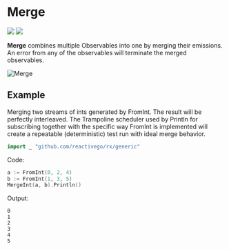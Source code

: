 # Merge

[![](../../../assets/godev.svg?raw=true)](https://pkg.go.dev/github.com/reactivego/rx/test/Merge?tab=doc)
[![](../../../assets/rx.svg?raw=true)](http://reactivex.io/documentation/operators/merge.html)

**Merge** combines multiple Observables into one by merging their emissions.
An error from any of the observables will terminate the merged observables.

![Merge](../../../assets/Merge.svg?raw=true)

## Example
Merging two streams of ints generated by FromInt. The result will be
perfectly interleaved. The Trampoline scheduler used by Println for
subscribing together with the specific way FromInt is implemented
will create a repeatable (deterministic) test run with ideal merge
behavior.
```go
import _ "github.com/reactivego/rx/generic"
```
Code:
```go
a := FromInt(0, 2, 4)
b := FromInt(1, 3, 5)
MergeInt(a, b).Println()
```
Output:
```
0
1
2
3
4
5
```
